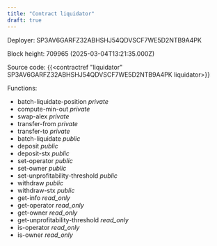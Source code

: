 ```yaml
---
title: "Contract liquidator"
draft: true
---
```

Deployer: SP3AV6GARFZ32ABHSHJ54QDVSCF7WE5D2NTB9A4PK


 



Block height: 709965 (2025-03-04T13:21:35.000Z)

Source code: {{<contractref "liquidator" SP3AV6GARFZ32ABHSHJ54QDVSCF7WE5D2NTB9A4PK liquidator>}}

Functions:

* batch-liquidate-position _private_
* compute-min-out _private_
* swap-alex _private_
* transfer-from _private_
* transfer-to _private_
* batch-liquidate _public_
* deposit _public_
* deposit-stx _public_
* set-operator _public_
* set-owner _public_
* set-unprofitability-threshold _public_
* withdraw _public_
* withdraw-stx _public_
* get-info _read_only_
* get-operator _read_only_
* get-owner _read_only_
* get-unprofitability-threshold _read_only_
* is-operator _read_only_
* is-owner _read_only_
